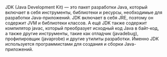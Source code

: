 JDK (Java Development Kit) — это пакет разработки Java, который включает в себя инструменты, библиотеки и ресурсы, необходимые для разработки Java-приложений. JDK включает в себя JRE, поэтому он содержит JVM и библиотеки классов. А ещё JDK также содержит компилятор javac, который преобразует исходный код Java в байт-код, а также другие инструменты, такие как отладчик (javadebug), профилировщик (javaprobe) и другие утилиты разработки. Именно JDK используется программистами для создания и сборки Java-приложений.